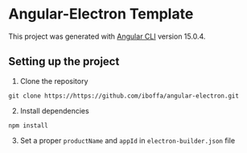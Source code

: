 # Angular-Electron Template

This project was generated with [Angular CLI](https://github.com/angular/angular-cli) version 15.0.4.

## Setting up the project

1. Clone the repository

`git clone https://https://github.com/iboffa/angular-electron.git`

2. Install dependencies

`npm install`

3. Set a proper `productName` and `appId` in `electron-builder.json` file
